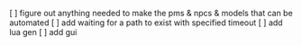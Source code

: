 [ ] figure out anything needed to make the pms & npcs & models that can be automated
[ ] add waiting for a path to exist with specified timeout
[ ] add lua gen
[ ] add gui